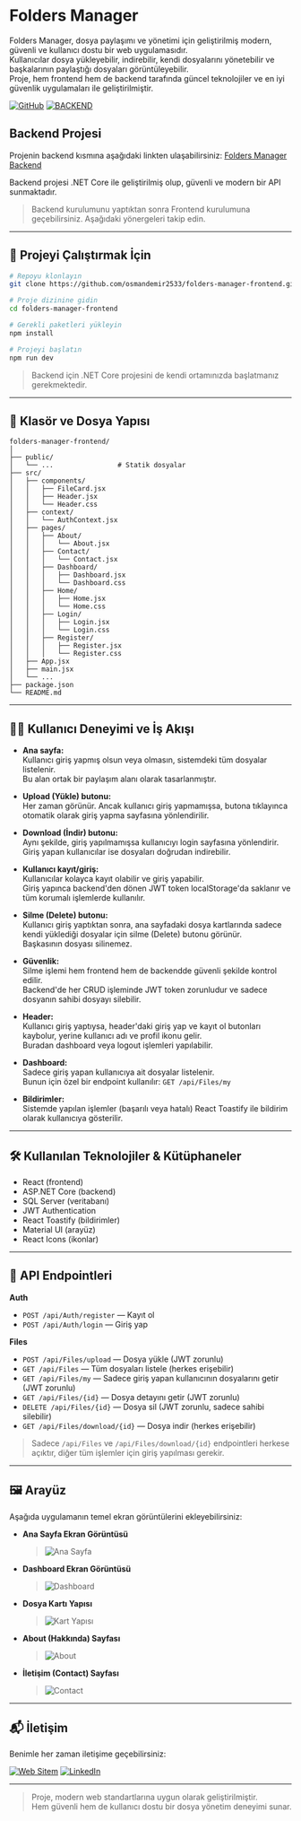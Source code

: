 # Folders Manager

Folders Manager, dosya paylaşımı ve yönetimi için geliştirilmiş modern, güvenli ve kullanıcı dostu bir web uygulamasıdır.  
Kullanıcılar dosya yükleyebilir, indirebilir, kendi dosyalarını yönetebilir ve başkalarının paylaştığı dosyaları görüntüleyebilir.  
Proje, hem frontend hem de backend tarafında güncel teknolojiler ve en iyi güvenlik uygulamaları ile geliştirilmiştir.

[![GitHub](https://img.shields.io/badge/GITHUB-24292f?style=for-the-badge&logo=github&logoColor=white)](https://github.com/osmandemir2533)
[![BACKEND](https://img.shields.io/badge/BACKEND-111111?style=for-the-badge&logoColor=white)](https://github.com/osmandemir2533/folders-manager-backend)

## Backend Projesi

Projenin backend kısmına aşağıdaki linkten ulaşabilirsiniz: [Folders Manager Backend](https://github.com/osmandemir2533/folders-manager-backend)

Backend projesi .NET Core ile geliştirilmiş olup, güvenli ve modern bir API sunmaktadır.

> Backend kurulumunu yaptıktan sonra Frontend kurulumuna geçebilirsiniz. Aşağıdaki yönergeleri takip edin.

---

## 🚀 Projeyi Çalıştırmak İçin

```bash
# Repoyu klonlayın
git clone https://github.com/osmandemir2533/folders-manager-frontend.git

# Proje dizinine gidin
cd folders-manager-frontend

# Gerekli paketleri yükleyin
npm install

# Projeyi başlatın
npm run dev
```

> Backend için .NET Core projesini de kendi ortamınızda başlatmanız gerekmektedir.

---

## 📁 Klasör ve Dosya Yapısı

```
folders-manager-frontend/
│
├── public/
│   └── ...                # Statik dosyalar
├── src/
│   ├── components/
│   │   ├── FileCard.jsx
│   │   ├── Header.jsx
│   │   └── Header.css
│   ├── context/
│   │   └── AuthContext.jsx
│   ├── pages/
│   │   ├── About/
│   │   │   └── About.jsx
│   │   ├── Contact/
│   │   │   └── Contact.jsx
│   │   ├── Dashboard/
│   │   │   ├── Dashboard.jsx
│   │   │   └── Dashboard.css
│   │   ├── Home/
│   │   │   ├── Home.jsx
│   │   │   └── Home.css
│   │   ├── Login/
│   │   │   ├── Login.jsx
│   │   │   └── Login.css
│   │   ├── Register/
│   │   │   ├── Register.jsx
│   │   │   └── Register.css
│   ├── App.jsx
│   ├── main.jsx
│   └── ...
├── package.json
└── README.md
```

---

## 🧑‍💻 Kullanıcı Deneyimi ve İş Akışı

- **Ana sayfa:**  
  Kullanıcı giriş yapmış olsun veya olmasın, sistemdeki tüm dosyalar listelenir.  
  Bu alan ortak bir paylaşım alanı olarak tasarlanmıştır.

- **Upload (Yükle) butonu:**  
  Her zaman görünür. Ancak kullanıcı giriş yapmamışsa, butona tıklayınca otomatik olarak giriş yapma sayfasına yönlendirilir.

- **Download (İndir) butonu:**  
  Aynı şekilde, giriş yapılmamışsa kullanıcıyı login sayfasına yönlendirir.  
  Giriş yapan kullanıcılar ise dosyaları doğrudan indirebilir.

- **Kullanıcı kayıt/giriş:**  
  Kullanıcılar kolayca kayıt olabilir ve giriş yapabilir.  
  Giriş yapınca backend'den dönen JWT token localStorage'da saklanır ve tüm korumalı işlemlerde kullanılır.

- **Silme (Delete) butonu:**  
  Kullanıcı giriş yaptıktan sonra, ana sayfadaki dosya kartlarında sadece kendi yüklediği dosyalar için silme (Delete) butonu görünür.  
  Başkasının dosyası silinemez.

- **Güvenlik:**  
  Silme işlemi hem frontend hem de backendde güvenli şekilde kontrol edilir.  
  Backend'de her CRUD işleminde JWT token zorunludur ve sadece dosyanın sahibi dosyayı silebilir.

- **Header:**  
  Kullanıcı giriş yaptıysa, header'daki giriş yap ve kayıt ol butonları kaybolur, yerine kullanıcı adı ve profil ikonu gelir.  
  Buradan dashboard veya logout işlemleri yapılabilir.

- **Dashboard:**  
  Sadece giriş yapan kullanıcıya ait dosyalar listelenir.  
  Bunun için özel bir endpoint kullanılır: `GET /api/Files/my`

- **Bildirimler:**  
  Sistemde yapılan işlemler (başarılı veya hatalı) React Toastify ile bildirim olarak kullanıcıya gösterilir.

---

## 🛠️ Kullanılan Teknolojiler & Kütüphaneler

- React (frontend)
- ASP.NET Core (backend)
- SQL Server (veritabanı)
- JWT Authentication
- React Toastify (bildirimler)
- Material UI (arayüz)
- React Icons (ikonlar)

---

## 🔗 API Endpointleri

**Auth**
- `POST /api/Auth/register` — Kayıt ol
- `POST /api/Auth/login` — Giriş yap

**Files**
- `POST /api/Files/upload` — Dosya yükle (JWT zorunlu)
- `GET /api/Files` — Tüm dosyaları listele (herkes erişebilir)
- `GET /api/Files/my` — Sadece giriş yapan kullanıcının dosyalarını getir (JWT zorunlu)
- `GET /api/Files/{id}` — Dosya detayını getir (JWT zorunlu)
- `DELETE /api/Files/{id}` — Dosya sil (JWT zorunlu, sadece sahibi silebilir)
- `GET /api/Files/download/{id}` — Dosya indir (herkes erişebilir)

> Sadece `/api/Files` ve `/api/Files/download/{id}` endpointleri herkese açıktır, diğer tüm işlemler için giriş yapılması gerekir.

---

## 🖼️ Arayüz

Aşağıda uygulamanın temel ekran görüntülerini ekleyebilirsiniz:

- **Ana Sayfa Ekran Görüntüsü**
  > ![Ana Sayfa](https://github.com/user-attachments/assets/8cb877bf-80a5-492f-8bfd-82a7f326e688)

- **Dashboard Ekran Görüntüsü**
  > ![Dashboard](https://github.com/user-attachments/assets/86c26957-8a73-4e9d-aaf8-44b46ffa0ff8)

- **Dosya Kartı Yapısı**
  > ![Kart Yapısı](https://github.com/user-attachments/assets/dce56264-257c-43d6-9341-dad18acc3a06)

- **About (Hakkında) Sayfası**
  > ![About](https://github.com/user-attachments/assets/dcd215f5-4ed1-4c53-b4df-13b01ba91130)

- **İletişim (Contact) Sayfası**
  > ![Contact](https://github.com/user-attachments/assets/384f2b23-28d5-46a1-a800-16b3fc76c8b0)

---

## 📬 İletişim

Benimle her zaman iletişime geçebilirsiniz:

[![Web Sitem](https://img.shields.io/badge/Web%20Site-1976d2?style=for-the-badge&logo=google-chrome&logoColor=white)](https://osmandemir2533.github.io/)
[![LinkedIn](https://img.shields.io/badge/LinkedIn-0a66c2?style=for-the-badge&logo=linkedin&logoColor=white)](https://www.linkedin.com/in/osmandemir2533/)

---

> Proje, modern web standartlarına uygun olarak geliştirilmiştir.  
> Hem güvenli hem de kullanıcı dostu bir dosya yönetim deneyimi sunar.
